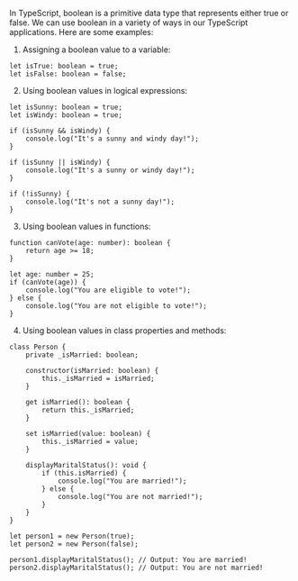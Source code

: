 In TypeScript, boolean is a primitive data type that represents either true or false. We can use boolean in a variety of ways in our TypeScript applications. Here are some examples:

1. Assigning a boolean value to a variable:

```
let isTrue: boolean = true;
let isFalse: boolean = false;
```

2. Using boolean values in logical expressions:

```
let isSunny: boolean = true;
let isWindy: boolean = true;

if (isSunny && isWindy) {
    console.log("It's a sunny and windy day!");
}

if (isSunny || isWindy) {
    console.log("It's a sunny or windy day!");
}

if (!isSunny) {
    console.log("It's not a sunny day!");
}
```

3. Using boolean values in functions:

```
function canVote(age: number): boolean {
    return age >= 18;
}

let age: number = 25;
if (canVote(age)) {
    console.log("You are eligible to vote!");
} else {
    console.log("You are not eligible to vote!");
}
```

4. Using boolean values in class properties and methods:

```
class Person {
    private _isMarried: boolean;

    constructor(isMarried: boolean) {
        this._isMarried = isMarried;
    }

    get isMarried(): boolean {
        return this._isMarried;
    }

    set isMarried(value: boolean) {
        this._isMarried = value;
    }

    displayMaritalStatus(): void {
        if (this.isMarried) {
            console.log("You are married!");
        } else {
            console.log("You are not married!");
        }
    }
}

let person1 = new Person(true);
let person2 = new Person(false);

person1.displayMaritalStatus(); // Output: You are married!
person2.displayMaritalStatus(); // Output: You are not married!
```